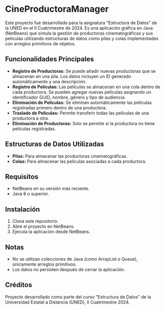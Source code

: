 # CineProductoraManager

Este proyecto fue desarrollado para la asignatura "Estructura de Datos" de la UNED en el II Cuatrimestre de 2024. Es una aplicación gráfica en Java (NetBeans) que simula la gestión de productoras cinematográficas y sus películas utilizando estructuras de datos como pilas y colas implementadas con arreglos primitivos de objetos.

## Funcionalidades Principales

- **Registro de Productoras:** Se puede añadir nuevas productoras que se almacenan en una pila. Los datos incluyen un ID generado automáticamente y una descripción.
- **Registro de Películas:** Las películas se almacenan en una cola dentro de cada productora. Se pueden agregar nuevas películas asignando un identificador GUID, nombre, género y tipo de audiencia.
- **Eliminación de Películas:** Se eliminan automáticamente las películas registradas primero dentro de una productora.
- **Traslado de Películas:** Permite transferir todas las películas de una productora a otra.
- **Eliminación de Productoras:** Solo se permite si la productora no tiene películas registradas.

## Estructuras de Datos Utilizadas

- **Pilas:** Para almacenar las productoras cinematográficas.
- **Colas:** Para almacenar las películas asociadas a cada productora.

## Requisitos

- NetBeans en su versión más reciente.
- Java 8 o superior.

## Instalación

1. Clona este repositorio.
2. Abre el proyecto en NetBeans.
3. Ejecuta la aplicación desde NetBeans.

## Notas

- No se utilizan colecciones de Java (como ArrayList o Queue), únicamente arreglos primitivos.
- Los datos no persisten después de cerrar la aplicación.

## Créditos

Proyecto desarrollado como parte del curso "Estructura de Datos" de la Universidad Estatal a Distancia (UNED), II Cuatrimestre 2024.
